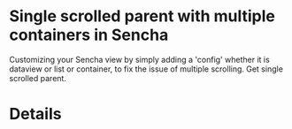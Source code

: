 Single scrolled parent with multiple containers in Sencha
==============
Customizing your Sencha view by simply adding a 'config' whether it is dataview or list or container, to fix the issue of multiple scrolling. Get single scrolled parent.

Details
=======

